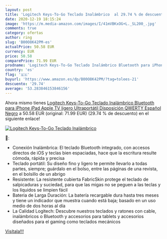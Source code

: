 ```yaml
---
layout: post
title: 'Logitech Keys-To-Go Teclado Inalámbrico  al 29.74 % de descuento'
date: 2020-12-19 18:15:24
image: 'https://m.media-amazon.com/images/I/41mVBKxOG+L._SL200_.jpg'
comments: true
category: ofertas
author: ring
slug: 'B00O8K42PM-es'
actualPrice: 50.58 EUR
currency: EUR
price: 50.58
comparePrice: 71.99 EUR
prodname: 'Logitech Keys-To-Go Teclado Inalámbrico Bluetooth para iPhone  iPad  Apple TV  ligero  Ultraportátil  Disposición QWERTY Español  Negro'
country: 'es'
flag: '🇪🇸'
buyurl: 'https://www.amazon.es/dp/B00O8K42PM/?tag=tolees-21'
descuento: '29.74'
average: '53.283846153846156'
---
```


Ahora mismo tienes [Logitech Keys-To-Go Teclado Inalámbrico Bluetooth para iPhone  iPad  Apple TV  ligero  Ultraportátil  Disposición QWERTY Español  Negro](https://www.amazon.es/dp/B00O8K42PM/?tag=tolees-21) a 50.58 EUR (original: 71.99 EUR) (29.74 %  de descuento) en el siguiente enlace!

[![Logitech Keys-To-Go Teclado Inalámbrico ](https://m.media-amazon.com/images/I/41mVBKxOG+L._SL200_.jpg)](https://www.amazon.es/dp/B00O8K42PM/?tag=tolees-21)

🔎:

- Conexión Inalámbrica: El teclado Bluetooth integrado, con accesos directos de iOS y teclas bien espaciadas, hace que la escritura resulte cómoda, rápida y precisa
- Teclado portátil: Su diseño fino y ligero te permite llevarlo a todas partes, siempre; guárdalo en el bolso, entre las páginas de una revista, en el bolsillo de un abrigo
- Resistente: La resistente cubierta FabricSkin protege el teclado de salpicaduras y suciedad, para que las migas no se peguen a las teclas y los líquidos se limpien fácil
- Bateria de Larga Duración: La batería recargable dura hasta tres meses y tiene un indicador que muestra cuando está baja; basado en un uso medio de dos horas al día
- La Calidad Logitech: Descubre nuestros teclados y ratones con cable, inalámbricos o Bluetooth y accesorios para tablets y accesorios diseñados para el gaming como teclados mecánicos

[Visítala!!!](https://www.amazon.es/dp/B00O8K42PM/?tag=tolees-21)
